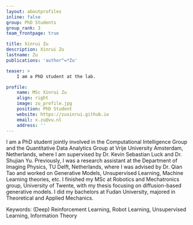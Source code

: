 ```yaml
---
layout: aboutprofiles
inline: false
group: PhD Students
group_rank: 3
team_frontpage: true

title: Xinrui Zu
description: Xinrui Zu
lastname: Zu
publications: 'author^=*Zu'

teaser: >
    I am a PhD student at the lab.

profile:
    name: MSc Xinrui Zu
    align: right
    image: zu_profile.jpg
    position: PhD Student
    website: https://zuxinrui.github.io
    email: x.zu@vu.nl
    address: ''
---
```


I am a PhD student jointly involved in the Computational Intelligence Group and the Quantitative Data Analytics Group at Vrije University Amsterdam, Netherlands, where I am supervised by Dr. Kevin Sebastian Luck and Dr. Shujian Yu. Previously, I was a research assistant at the Department of Imaging Physics, TU Delft, Netherlands, where I was advised by Dr. Qian Tao and worked on Generative Models, Unsupervised Learning, Machine Learning theories, etc. I finished my MSc at Robotics and Mechatronics group, University of Twente, with my thesis focusing on diffusion-based generative models. I did my bachelors at Fudan University, majored in Theoretical and Applied Mechanics.

Keywords: (Deep) Reinforcement Learning, Robot Learning, Unsupervised Learning, Information Theory